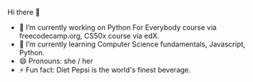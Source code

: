 Hi there 👋

- 🔭 I’m currently working on Python For Everybody course via freecodecamp.org, CS50x course via edX.
- 🌱 I’m currently learning Computer Science fundamentals, Javascript, Python.
- 😄 Pronouns: she / her
- ⚡ Fun fact: Diet Pepsi is the world's finest beverage.

